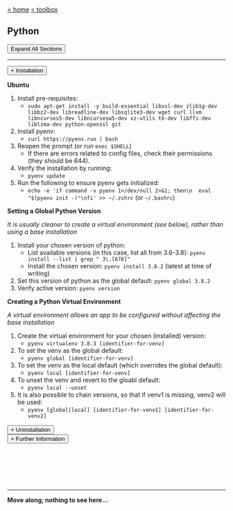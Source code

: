 <div style="display: inline-block;">
<a class="link" href="http://oclipa.github.io/">&lt; home</a>
<a class="link" href="http://oclipa.github.io/toolbox.html">&lt; toolbox</a>
</div> 

## Python

<button type="button" id="toggle-all" value="none">Expand All Sections</button>

-------------------------------------------------------------------------------------------------------

<div id="install">
<button type="button" class="collapsible">+ Installation</button>
<div class="content" style="display: none;" markdown="1">

**MacOS**

1. Install [Homebrew](https://brew.sh/): `/bin/bash -c "$(curl -fsSL https://raw.githubusercontent.com/Homebrew/install/master/install.sh)"` 
1. If necessary, remove previous installs of python:
   * **Do not uninstall the system version of python, found in /usr/bin**
   * Check for installed versions: `where python python2 python3`
1. Install pyenv: `brew install pyenv`
   * You may also need to run: `brew install openssl readline sqlite3 xz zlib`
1. Verify the installation by running: 
   * `pyenv update`
1. Run the following to ensure pyenv gets initialized: 
   * `echo -e 'if command -v pyenv 1>/dev/null 2>&1; then\n  eval "$(pyenv init -)"\nfi' >> ~/.zshrc` (or `~/.bashrc`)
</div>
</div>

**Ubuntu**

1. Install pre-requisites:
   * `sudo apt-get install -y build-essential libssl-dev zlib1g-dev libbz2-dev libreadline-dev libsqlite3-dev wget curl llvm libncurses5-dev libncursesw5-dev xz-utils tk-dev libffi-dev liblzma-dev python-openssl git`
1. Install pyenv:
   * `curl https://pyenv.run | bash`
1. Reopen the prompt (or run `exec $SHELL`)
   * If there are errors related to config files, check their permissions (they should be 644).
1. Verify the installation by running: 
   * `pyenv update`
1. Run the following to ensure pyenv gets initialized: 
   * `echo -e 'if command -v pyenv 1>/dev/null 2>&1; then\n  eval "$(pyenv init -)"\nfi' >> ~/.zshrc` (or `~/.bashrc`)

**Setting a Global Python Version**

*It is usually cleaner to create a virtual environment (see below), rather than using a base installation*

1. Install your chosen version of python:
   * List available versions (in this case, list all from 3.6-3.8): `pyenv install --list | grep " 3\.[678]"`
   * Install the chosen version: `pyenv install 3.8.2` (latest at time of writing)
1. Set this version of python as the global default: `pyenv global 3.8.2`
1. Verify active version: `pyenv version`

**Creating a Python Virtual Environment**

*A virtual environment allows an app to be configured without affecting the base installation*

1. Create the virtual environment for your chosen (installed) version:
   * `pyenv virtualenv 3.8.3 [identifier-for-venv]`
1. To set the venv as the global default:
   * `pyenv global [identifier-for-venv]`
1. To set the venv as the local default (which overrides the global default):
   * `pyenv local [identifier-for-venv]`
1. To unset the venv and revert to the gloabl default:
   * `pyenv local --unset`
1. It is also possible to chain versions, so that if venv1 is missing, venv2 will be used:
   * `pyenv [global|local] [identifier-for-venv1] [identifier-for-venv2]`

</div>
</div>

<div id="uninstall">
<button type="button" class="collapsible">+ Uninstallation</button>
<div class="content" style="display: none;" markdown="1">

**Do not uninstall the system version of python, found in /usr/bin/ or /System/**
1. Add the following to .bashrc or .zshrc:

```
export PATH="/home/dev/.pyenv/bin:$PATH"
if command -v pyenv 1>/dev/null 2>&1; then
  eval "$(pyenv init -)"
  eval "$(pyenv virtualenv-init -)"
fi
```

**Using pyenv**

If python has been installed using pyenv:

* pyenv uninstall [version]
* or, more manually, 
   * Identify the location of the version to be deleted: `pyenv prefix 3.8.2`
      * This should be a location in `~/.pyenv`.
   * Delete the directory: `rm -rf [directory path]`

**Using Homebrew**

If python was install using Homebrew:
   * Check if a version is installed: `brew list | grep python`
   * Check the install location using: `brew info python`
   * Uninstall using: `brew uninstall --ignore-dependencies python``

If you have problems, run `brew doctor` and see if any of the suggestions help.
   * If you have permissions issues, try running the following command: `sudo chown -R $(whoami):wheel /usr/local`
   * If you have problems with an pre-existing installation of `node`, delete the following files and directories and then re-install using `brew install node` (see [here](https://stackabuse.com/how-to-uninstall-node-js-from-mac-osx/))
      * ~/.npmrc
      * ~/.npm
      * ~/.node-gyp
      * ~/.node_repl_history
      * /usr/local/bin/node 
      * /usr/local/bin/node-debug
      * /usr/local/bin/node-gyp
      * /usr/local/include/node 
      * /usr/local/include/node_modules 
      * /usr/local/lib/dtrace/node.d
      * /usr/local/lib/node 
      * /usr/local/lib/node_modules 
      * /usr/local/share/doc/node
      * /usr/local/share/man/man1/node*
      * /usr/local/share/man/man1/npm*
      * /usr/local/share/systemtap/tapset/node.stp
      * /opt/local/include/node 
      * /opt/local/lib/node_modules
      * /opt/local/node 
      * /opt/local/share/doc/node 

**Manually**

If an independently installed version of python is present, delete the following files and directories (see [here](https://apple.stackexchange.com/questions/284824/remove-and-reinstall-python-on-mac-can-i-trust-these-old-references)):

* /usr/local/bin/python*
* /usr/local/bin/pip*
* /Library/Frameworks/Python.framework
  * NOTE: do not delete **/System**/Library/Frameworks/Python.framework!

</div>
</div>

<div id="furtherinfo">
<button type="button" class="collapsible">+ Further Information</button>
<div class="content" style="display: none;" markdown="1">

* [https://github.com/pyenv/pyenv-installer/blob/master/README.rst](https://github.com/pyenv/pyenv-installer/blob/master/README.rst)
* [https://github.com/pyenv/pyenv/blob/master/COMMANDS.md](https://github.com/pyenv/pyenv/blob/master/COMMANDS.md)
* https://github.com/pyenv/pyenv-virtualenv/blob/master/README.md](https://github.com/pyenv/pyenv-virtualenv/blob/master/README.md)

</div>
</div>

&nbsp;

&nbsp;

&nbsp;

-------------------------------------------------------------------------------------------------------

**Move along; nothing to see here...**

<script type="text/javascript">

    const loadCSS = (filename) => { 

       const file = document.createElement("link");
       file.setAttribute("rel", "stylesheet");
       file.setAttribute("type", "text/css");
       file.setAttribute("href", filename);
       document.head.appendChild(file);
    };

    const loadJS = (filename) => { 

       const file = document.createElement("script");
       file.setAttribute("type", "text/javascript");
       file.setAttribute("src", filename);
       document.head.appendChild(file);
    };
   
    //just call a function to load your CSS
    //this path should be relative your HTML location
    loadCSS("../collapse.css");
    loadJS("../collapse.js");

</script>
